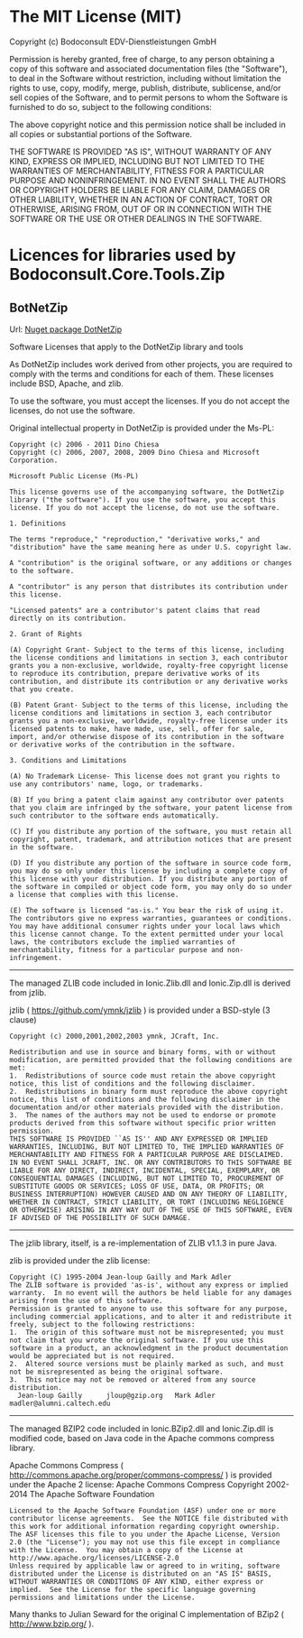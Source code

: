 # The MIT License (MIT)

Copyright (c) Bodoconsult EDV-Dienstleistungen GmbH

Permission is hereby granted, free of charge, to any person obtaining a copy
of this software and associated documentation files (the "Software"), to deal
in the Software without restriction, including without limitation the rights
to use, copy, modify, merge, publish, distribute, sublicense, and/or sell
copies of the Software, and to permit persons to whom the Software is
furnished to do so, subject to the following conditions:

The above copyright notice and this permission notice shall be included in all
copies or substantial portions of the Software.

THE SOFTWARE IS PROVIDED "AS IS", WITHOUT WARRANTY OF ANY KIND, EXPRESS OR
IMPLIED, INCLUDING BUT NOT LIMITED TO THE WARRANTIES OF MERCHANTABILITY,
FITNESS FOR A PARTICULAR PURPOSE AND NONINFRINGEMENT. IN NO EVENT SHALL THE
AUTHORS OR COPYRIGHT HOLDERS BE LIABLE FOR ANY CLAIM, DAMAGES OR OTHER
LIABILITY, WHETHER IN AN ACTION OF CONTRACT, TORT OR OTHERWISE, ARISING FROM,
OUT OF OR IN CONNECTION WITH THE SOFTWARE OR THE USE OR OTHER DEALINGS IN THE
SOFTWARE.

# Licences for libraries used by Bodoconsult.Core.Tools.Zip

## BotNetZip

Url: [Nuget package DotNetZip](https://www.nuget.org/packages/DotNetZip)

Software Licenses that apply to the DotNetZip library and tools

As DotNetZip includes work derived from other projects, you are required to comply with the terms and conditions for each of them. These licenses include BSD, Apache, and zlib.

To use the software, you must accept the licenses. If you do not accept the licenses, do not use the software.

Original intellectual property in DotNetZip is provided under the Ms-PL:
    
    Copyright (c) 2006 - 2011 Dino Chiesa 
    Copyright (c) 2006, 2007, 2008, 2009 Dino Chiesa and Microsoft Corporation. 
    
    Microsoft Public License (Ms-PL)
    
    This license governs use of the accompanying software, the DotNetZip library ("the software"). If you use the software, you accept this license. If you do not accept the license, do not use the software.
    
    1. Definitions
    
    The terms "reproduce," "reproduction," "derivative works," and "distribution" have the same meaning here as under U.S. copyright law.
    
    A "contribution" is the original software, or any additions or changes to the software.
    
    A "contributor" is any person that distributes its contribution under this license.
    
    "Licensed patents" are a contributor's patent claims that read directly on its contribution.
    
    2. Grant of Rights
    
    (A) Copyright Grant- Subject to the terms of this license, including the license conditions and limitations in section 3, each contributor grants you a non-exclusive, worldwide, royalty-free copyright license to reproduce its contribution, prepare derivative works of its contribution, and distribute its contribution or any derivative works that you create.
    
    (B) Patent Grant- Subject to the terms of this license, including the license conditions and limitations in section 3, each contributor grants you a non-exclusive, worldwide, royalty-free license under its licensed patents to make, have made, use, sell, offer for sale, import, and/or otherwise dispose of its contribution in the software or derivative works of the contribution in the software.
    
    3. Conditions and Limitations
    
    (A) No Trademark License- This license does not grant you rights to use any contributors' name, logo, or trademarks.
    
    (B) If you bring a patent claim against any contributor over patents that you claim are infringed by the software, your patent license from such contributor to the software ends automatically.
    
    (C) If you distribute any portion of the software, you must retain all copyright, patent, trademark, and attribution notices that are present in the software.
    
    (D) If you distribute any portion of the software in source code form, you may do so only under this license by including a complete copy of this license with your distribution. If you distribute any portion of the software in compiled or object code form, you may only do so under a license that complies with this license.
    
    (E) The software is licensed "as-is." You bear the risk of using it. The contributors give no express warranties, guarantees or conditions. You may have additional consumer rights under your local laws which this license cannot change. To the extent permitted under your local laws, the contributors exclude the implied warranties of merchantability, fitness for a particular purpose and non-infringement. 

--------------------------------------------------------------

The managed ZLIB code included in Ionic.Zlib.dll and Ionic.Zip.dll is derived from jzlib.

jzlib ( https://github.com/ymnk/jzlib ) is provided under a BSD-style (3 clause)

    Copyright (c) 2000,2001,2002,2003 ymnk, JCraft, Inc.

    Redistribution and use in source and binary forms, with or without modification, are permitted provided that the following conditions are met:
    1.	Redistributions of source code must retain the above copyright notice, this list of conditions and the following disclaimer.
    2.	Redistributions in binary form must reproduce the above copyright notice, this list of conditions and the following disclaimer in the documentation and/or other materials provided with the distribution.
    3.	The names of the authors may not be used to endorse or promote products derived from this software without specific prior written permission.
    THIS SOFTWARE IS PROVIDED ``AS IS'' AND ANY EXPRESSED OR IMPLIED WARRANTIES, INCLUDING, BUT NOT LIMITED TO, THE IMPLIED WARRANTIES OF MERCHANTABILITY AND FITNESS FOR A PARTICULAR PURPOSE ARE DISCLAIMED. IN NO EVENT SHALL JCRAFT, INC. OR ANY CONTRIBUTORS TO THIS SOFTWARE BE LIABLE FOR ANY DIRECT, INDIRECT, INCIDENTAL, SPECIAL, EXEMPLARY, OR CONSEQUENTIAL DAMAGES (INCLUDING, BUT NOT LIMITED TO, PROCUREMENT OF SUBSTITUTE GOODS OR SERVICES; LOSS OF USE, DATA, OR PROFITS; OR BUSINESS INTERRUPTION) HOWEVER CAUSED AND ON ANY THEORY OF LIABILITY, WHETHER IN CONTRACT, STRICT LIABILITY, OR TORT (INCLUDING NEGLIGENCE OR OTHERWISE) ARISING IN ANY WAY OUT OF THE USE OF THIS SOFTWARE, EVEN IF ADVISED OF THE POSSIBILITY OF SUCH DAMAGE.

--------------------------------------------------------------

The jzlib library, itself, is a re-implementation of ZLIB v1.1.3 in pure Java.

zlib is provided under the zlib license:

    Copyright (C) 1995-2004 Jean-loup Gailly and Mark Adler
    The ZLIB software is provided 'as-is', without any express or implied warranty.  In no event will the authors be held liable for any damages arising from the use of this software.
    Permission is granted to anyone to use this software for any purpose, including commercial applications, and to alter it and redistribute it freely, subject to the following restrictions:
    1.	The origin of this software must not be misrepresented; you must not claim that you wrote the original software. If you use this software in a product, an acknowledgment in the product documentation would be appreciated but is not required. 
    2.	Altered source versions must be plainly marked as such, and must not be misrepresented as being the original software. 
    3.	This notice may not be removed or altered from any source distribution.
      Jean-loup Gailly      jloup@gzip.org   Mark Adler      madler@alumni.caltech.edu

--------------------------------------------------------------

The managed BZIP2 code included in Ionic.BZip2.dll and Ionic.Zip.dll is modified code, based on Java code in the Apache commons compress library.

Apache Commons Compress ( http://commons.apache.org/proper/commons-compress/ ) is provided under the Apache 2 license:
    Apache Commons Compress
    Copyright 2002-2014 The Apache Software Foundation

    Licensed to the Apache Software Foundation (ASF) under one or more contributor license agreements.  See the NOTICE file distributed with this work for additional information regarding copyright ownership.  The ASF licenses this file to you under the Apache License, Version 2.0 (the "License"); you may not use this file except in compliance with the License.  You may obtain a copy of the License at
    http://www.apache.org/licenses/LICENSE-2.0
    Unless required by applicable law or agreed to in writing, software distributed under the License is distributed on an "AS IS" BASIS, WITHOUT WARRANTIES OR CONDITIONS OF ANY KIND, either express or implied.  See the License for the specific language governing permissions and limitations under the License.

Many thanks to Julian Seward for the original C implementation of BZip2 ( http://www.bzip.org/ ).




